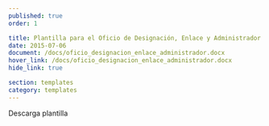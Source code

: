 ```yaml
---
published: true
order: 1

title: Plantilla para el Oficio de Designación, Enlace y Administrador
date: 2015-07-06
document: /docs/oficio_designacion_enlace_administrador.docx
hover_link: /docs/oficio_designacion_enlace_administrador.docx
hide_link: true

section: templates
category: templates
---
```


Descarga plantilla